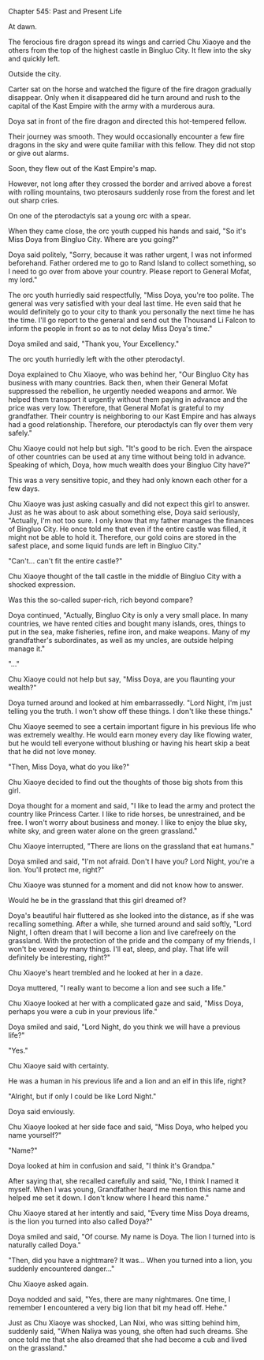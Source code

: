 Chapter 545: Past and Present Life

At dawn.

The ferocious fire dragon spread its wings and carried Chu Xiaoye and the others from the top of the highest castle in Bingluo City. It flew into the sky and quickly left.

Outside the city.

Carter sat on the horse and watched the figure of the fire dragon gradually disappear. Only when it disappeared did he turn around and rush to the capital of the Kast Empire with the army with a murderous aura.

Doya sat in front of the fire dragon and directed this hot-tempered fellow.

Their journey was smooth. They would occasionally encounter a few fire dragons in the sky and were quite familiar with this fellow. They did not stop or give out alarms.

Soon, they flew out of the Kast Empire's map.

However, not long after they crossed the border and arrived above a forest with rolling mountains, two pterosaurs suddenly rose from the forest and let out sharp cries.

On one of the pterodactyls sat a young orc with a spear.

When they came close, the orc youth cupped his hands and said, "So it's Miss Doya from Bingluo City. Where are you going?"

Doya said politely, "Sorry, because it was rather urgent, I was not informed beforehand. Father ordered me to go to Rand Island to collect something, so I need to go over from above your country. Please report to General Mofat, my lord."

The orc youth hurriedly said respectfully, "Miss Doya, you're too polite. The general was very satisfied with your deal last time. He even said that he would definitely go to your city to thank you personally the next time he has the time. I'll go report to the general and send out the Thousand Li Falcon to inform the people in front so as to not delay Miss Doya's time."

Doya smiled and said, "Thank you, Your Excellency."

The orc youth hurriedly left with the other pterodactyl.

Doya explained to Chu Xiaoye, who was behind her, "Our Bingluo City has business with many countries. Back then, when their General Mofat suppressed the rebellion, he urgently needed weapons and armor. We helped them transport it urgently without them paying in advance and the price was very low. Therefore, that General Mofat is grateful to my grandfather. Their country is neighboring to our Kast Empire and has always had a good relationship. Therefore, our pterodactyls can fly over them very safely."

Chu Xiaoye could not help but sigh. "It's good to be rich. Even the airspace of other countries can be used at any time without being told in advance. Speaking of which, Doya, how much wealth does your Bingluo City have?"

This was a very sensitive topic, and they had only known each other for a few days.

Chu Xiaoye was just asking casually and did not expect this girl to answer. Just as he was about to ask about something else, Doya said seriously, "Actually, I'm not too sure. I only know that my father manages the finances of Bingluo City. He once told me that even if the entire castle was filled, it might not be able to hold it. Therefore, our gold coins are stored in the safest place, and some liquid funds are left in Bingluo City."

"Can't… can't fit the entire castle?"

Chu Xiaoye thought of the tall castle in the middle of Bingluo City with a shocked expression.

Was this the so-called super-rich, rich beyond compare?

Doya continued, "Actually, Bingluo City is only a very small place. In many countries, we have rented cities and bought many islands, ores, things to put in the sea, make fisheries, refine iron, and make weapons. Many of my grandfather's subordinates, as well as my uncles, are outside helping manage it."

"…"

Chu Xiaoye could not help but say, "Miss Doya, are you flaunting your wealth?"

Doya turned around and looked at him embarrassedly. "Lord Night, I'm just telling you the truth. I won't show off these things. I don't like these things."

Chu Xiaoye seemed to see a certain important figure in his previous life who was extremely wealthy. He would earn money every day like flowing water, but he would tell everyone without blushing or having his heart skip a beat that he did not love money.

"Then, Miss Doya, what do you like?"

Chu Xiaoye decided to find out the thoughts of those big shots from this girl.

Doya thought for a moment and said, "I like to lead the army and protect the country like Princess Carter. I like to ride horses, be unrestrained, and be free. I won't worry about business and money. I like to enjoy the blue sky, white sky, and green water alone on the green grassland."

Chu Xiaoye interrupted, "There are lions on the grassland that eat humans."

Doya smiled and said, "I'm not afraid. Don't I have you? Lord Night, you're a lion. You'll protect me, right?"

Chu Xiaoye was stunned for a moment and did not know how to answer.

Would he be in the grassland that this girl dreamed of?

Doya's beautiful hair fluttered as she looked into the distance, as if she was recalling something. After a while, she turned around and said softly, "Lord Night, I often dream that I will become a lion and live carefreely on the grassland. With the protection of the pride and the company of my friends, I won't be vexed by many things. I'll eat, sleep, and play. That life will definitely be interesting, right?"

Chu Xiaoye's heart trembled and he looked at her in a daze.

Doya muttered, "I really want to become a lion and see such a life."

Chu Xiaoye looked at her with a complicated gaze and said, "Miss Doya, perhaps you were a cub in your previous life."

Doya smiled and said, "Lord Night, do you think we will have a previous life?"

"Yes."

Chu Xiaoye said with certainty.

He was a human in his previous life and a lion and an elf in this life, right?

"Alright, but if only I could be like Lord Night."

Doya said enviously.

Chu Xiaoye looked at her side face and said, "Miss Doya, who helped you name yourself?"

"Name?"

Doya looked at him in confusion and said, "I think it's Grandpa."

After saying that, she recalled carefully and said, "No, I think I named it myself. When I was young, Grandfather heard me mention this name and helped me set it down. I don't know where I heard this name."

Chu Xiaoye stared at her intently and said, "Every time Miss Doya dreams, is the lion you turned into also called Doya?"

Doya smiled and said, "Of course. My name is Doya. The lion I turned into is naturally called Doya."

"Then, did you have a nightmare? It was… When you turned into a lion, you suddenly encountered danger…"

Chu Xiaoye asked again.

Doya nodded and said, "Yes, there are many nightmares. One time, I remember I encountered a very big lion that bit my head off. Hehe."

Just as Chu Xiaoye was shocked, Lan Nixi, who was sitting behind him, suddenly said, "When Naliya was young, she often had such dreams. She once told me that she also dreamed that she had become a cub and lived on the grassland."